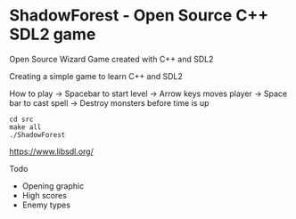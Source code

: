 # ShadowForest - Open Source C++ SDL2 game

Open Source Wizard Game created with C++ and SDL2

Creating a simple game to learn C++ and SDL2

How to play
-> Spacebar to start level
-> Arrow keys moves player
-> Space bar to cast spell
-> Destroy monsters before time is up

```
cd src
make all
./ShadowForest
```

https://www.libsdl.org/

Todo
* Opening graphic
* High scores
* Enemy types
